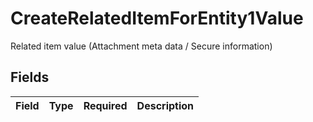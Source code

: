 # CreateRelatedItemForEntity1Value

Related item value (Attachment meta data / Secure information)


## Fields

| Field       | Type        | Required    | Description |
| ----------- | ----------- | ----------- | ----------- |